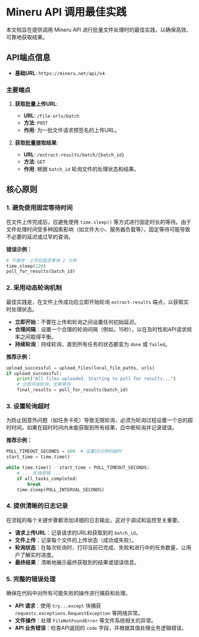 # Mineru API 调用最佳实践

本文档旨在提供调用 Mineru API 进行批量文件处理时的最佳实践，以确保高效、可靠地获取结果。

## API端点信息

- **基础URL**: `https://mineru.net/api/v4`

### 主要端点

1.  **获取批量上传URL**:
    -   **URL**: `/file-urls/batch`
    -   **方法**: `POST`
    -   **作用**: 为一批文件请求预签名的上传URL。

2.  **获取批量提取结果**:
    -   **URL**: `/extract-results/batch/{batch_id}`
    -   **方法**: `GET`
    -   **作用**: 根据 `batch_id` 轮询文件的处理状态和结果。

## 核心原则

### 1. 避免使用固定等待时间

在文件上传完成后，应避免使用 `time.sleep()` 等方式进行固定时长的等待。由于文件处理时间受多种因素影响（如文件大小、服务器负载等），固定等待可能导致不必要的延迟或过早的查询。

**错误示例：**
```python
# 不推荐：上传后固定等待 2 分钟
time.sleep(120) 
poll_for_results(batch_id)
```

### 2. 采用动态轮询机制

最佳实践是，在文件上传成功后立即开始轮询 `extract-results` 端点，以获取实时处理状态。

- **立即开始**：不要在上传和轮询之间设置任何初始延迟。
- **合理间隔**：设置一个合理的轮询间隔（例如，15秒），以在及时性和API请求频率之间取得平衡。
- **持续轮询**：持续轮询，直到所有任务的状态都变为 `done` 或 `failed`。

**推荐示例：**
```python
upload_successful = upload_files(local_file_paths, urls)
if upload_successful:
    print("All files uploaded. Starting to poll for results...")
    # 立即开始轮询，无需等待
    final_results = poll_for_results(batch_id)
```

### 3. 设置轮询超时

为防止因意外问题（如任务卡死）导致无限轮询，必须为轮询过程设置一个总的超时时间。如果在超时时间内未能获取到所有结果，应中断轮询并记录错误。

**推荐示例：**
```python
POLL_TIMEOUT_SECONDS = 600  # 设置10分钟的超时
start_time = time.time()

while time.time() - start_time < POLL_TIMEOUT_SECONDS:
    # ... 轮询逻辑 ...
    if all_tasks_completed:
        break
    time.sleep(POLL_INTERVAL_SECONDS)
```

### 4. 提供清晰的日志记录

在流程的每个关键步骤都添加详细的日志输出，这对于调试和监控至关重要。

- **请求上传URL**：记录请求的URL和获取到的 `batch_id`。
- **文件上传**：记录每个文件的上传状态（成功或失败）。
- **轮询状态**：在每次轮询时，打印当前已完成、失败和进行中的任务数量，让用户了解实时进度。
- **最终结果**：清晰地展示最终获取到的结果或错误信息。

### 5. 完整的错误处理

确保在代码中对所有可能失败的操作进行捕获和处理。

- **API 请求**：使用 `try...except` 块捕获 `requests.exceptions.RequestException` 等网络异常。
- **文件操作**：处理 `FileNotFoundError` 等文件系统相关的异常。
- **API 业务错误**：检查API返回的 `code` 字段，并根据其值处理业务逻辑错误。

